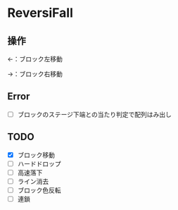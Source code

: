# ReversiFall

## 操作
←：ブロック左移動

→：ブロック右移動

## Error
- [ ] ブロックのステージ下端との当たり判定で配列はみ出し

## TODO
- [x] ブロック移動
- [ ] ハードドロップ
- [ ] 高速落下
- [ ] ライン消去
- [ ] ブロック色反転
- [ ] 連鎖
